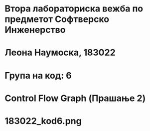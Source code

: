 # Втора лабораториска вежба по предметот Софтверско Инженерство
# Леона Наумоска, 183022
# Група на код: 6
# 
# Control Flow Graph (Прашање 2)
# 
# 
# 183022_kod6.png
